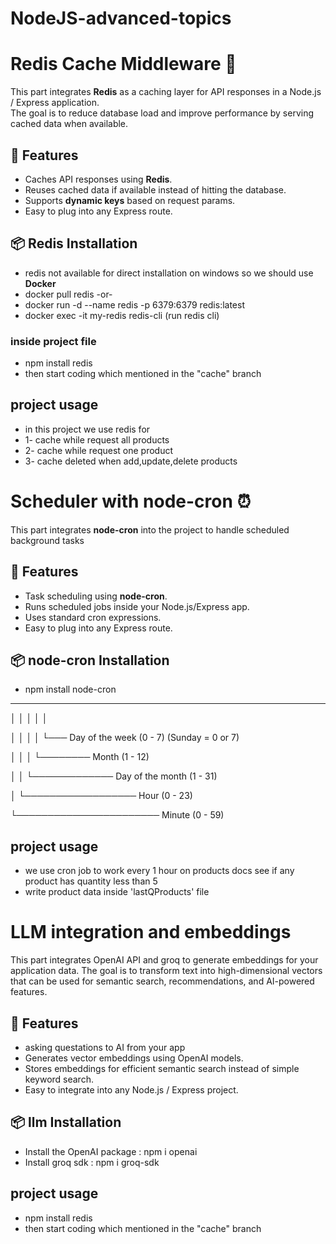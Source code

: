 # NodeJS-advanced-topics




# Redis Cache Middleware 📝

This part integrates **Redis** as a caching layer for API responses in a Node.js / Express application.  
The goal is to reduce database load and improve performance by serving cached data when available.  

## 🚀 Features
- Caches API responses using **Redis**.  
- Reuses cached data if available instead of hitting the database.  
- Supports **dynamic keys** based on request params.  
- Easy to plug into any Express route.  

## 📦 Redis Installation
- redis not available for direct installation on windows so we should use **Docker**
- docker pull redis -or-
- docker run -d --name redis -p 6379:6379 redis:latest
- docker exec -it my-redis redis-cli (run redis cli)

### inside project file
- npm install redis
- then start coding which mentioned in the "cache" branch

## project usage
- in this project we use redis for
- 1- cache while request all products
- 2- cache while request one product
- 3- cache deleted when add,update,delete products



# Scheduler with node-cron ⏰

This part integrates **node-cron** into the project to handle scheduled background tasks

## 🚀 Features
- Task scheduling using **node-cron**.
- Runs scheduled jobs inside your Node.js/Express app.
- Uses standard cron expressions.  
- Easy to plug into any Express route.  

## 📦 node-cron Installation
- npm install node-cron

*    *    *    *    *

│    │    │    │    │

│    │    │    │    └─── Day of the week (0 - 7) (Sunday = 0 or 7)

│    │    │    └──────── Month (1 - 12)

│    │    └───────────── Day of the month (1 - 31)

│    └────────────────── Hour (0 - 23)

└─────────────────────── Minute (0 - 59)

## project usage
- we use cron job to work every 1 hour on products docs see if any product has quantity less than 5 
- write product data inside 'lastQProducts' file


# LLM integration and embeddings
This part integrates OpenAI API and groq to generate embeddings for your application data.
The goal is to transform text into high-dimensional vectors that can be used for semantic search, recommendations, and AI-powered features.

## 🚀 Features
- asking questations to AI from your app
- Generates vector embeddings using OpenAI models.
- Stores embeddings for efficient semantic search instead of simple keyword search.
- Easy to integrate into any Node.js / Express project.

## 📦 llm Installation
- Install the OpenAI package : npm i openai
- Install groq sdk : npm i groq-sdk

## project usage
- npm install redis
- then start coding which mentioned in the "cache" branch





